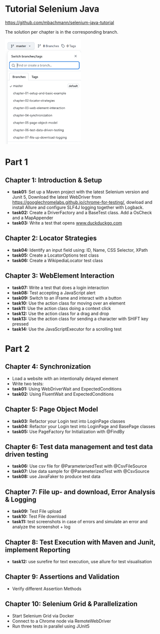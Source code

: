 # Tutorial Selenium Java

https://github.com/mbachmann/selenium-java-tutorial

The solution per chapter is in the corresponding branch.

<img src="branches.png" alt="branches.png" style="width:250px;"/>

# Part 1

## Chapter 1: Introduction & Setup

* **task01:** Set up a Maven project with the latest Selenium version and Junit 5,
  Download the latest WebDriver from https://googlechromelabs.github.io/chrome-for-testing/, 
  dowload and install Allure and configure SLF4J logging together with Logback. 
* **task02:** Create a DriverFactory and a BaseTest class. Add a OsCheck and a MapAppender
* **task03:** Write a test that opens www.duckduckgo.com

## Chapter 2: Locator Strategies

* **task04:** Identify an input field using: ID, Name, CSS Selector, XPath
* **task05:** Create a LocatorOptions test class
* **task06:** Create a WikipediaLocator test class

## Chapter 3: WebElement Interaction

* **task07:** Write a test that does a login interaction
* **task08:** Test accepting a JavaScript alert
* **task09:** Switch to an iFrame and interact with a button
* **task10:** Use the action class for moving over an element 
* **task11:** Use the action class doing a context click
* **task12:** Use the action class for a drag and drop
* **task13:** Use the action class for sending a character with SHIFT key pressed 
* **task14:** Use the JavaScriptExecutor for a scrolling test


# Part 2

## Chapter 4: Synchronization

* Load a website with an intentionally delayed element
* Write two tests:
* **task01:** Using WebDriverWait and ExpectedConditions
* **task02:** Using FluentWait and ExpectedConditions 

## Chapter 5: Page Object Model

* **task03:** Refactor your Login test into LoginPage classes
* **task04:** Refactor your Login test into LoginPage and BasePage classes
* **task05:** Use PageFactory for Initialization with @FindBy

## Chapter 6: Test data management and test data driven testing

* **task06:** Use csv file for @ParameterizedTest with @CsvFileSource
* **task07:** Use data sample for @ParameterizedTest with @CsvSource
* **task08:** use JavaFaker to produce test data

## Chapter 7: File up- and download, Error Analysis & Logging

* **task09:** Test File upload
* **task10:** Test File download
* **task11:** test screenshots in case of errors and simulate an error and analyze the screenshot + log

## Chapter 8: Test Execution with Maven and Junit, implement Reporting

* **task12:** use surefire for text execution, use allure for test visualisation

## Chapter 9: Assertions and Validation

* Verify different Assertion Methods

## Chapter 10: Selenium Grid & Parallelization

* Start Selenium Grid via Docker
* Connect to a Chrome node via RemoteWebDriver
* Run three tests in parallel using JUnit5







